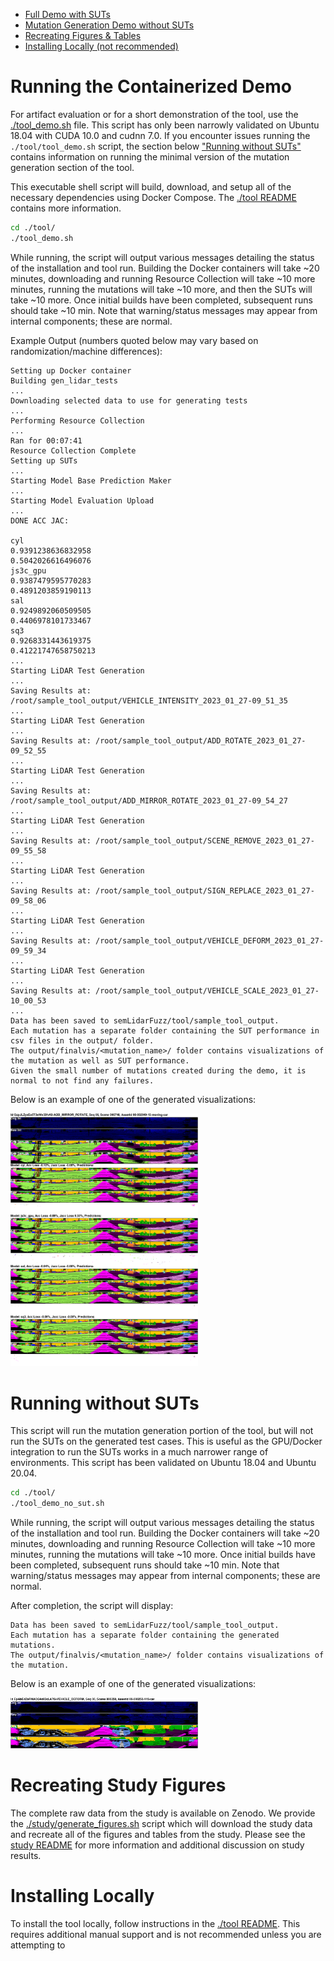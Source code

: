 * [Full Demo with SUTs](#running-the-containerized-demo)
* [Mutation Generation Demo without SUTs](#running-without-suts)
* [Recreating Figures & Tables](#recreating-study-figures)
* [Installing Locally (not recommended)](#installing-locally)

# Running the Containerized Demo
For artifact evaluation or for a short demonstration of the tool, use the [./tool_demo.sh](./tool/tool_demo.sh) file.
This script has only been narrowly validated on Ubuntu 18.04 with CUDA 10.0 and cudnn 7.0. 
If you encounter issues running the `./tool/tool_demo.sh` script, the section below ["Running without SUTs"](#running-without-suts) contains information on running the minimal version of the mutation generation section of the tool.

This executable shell script will build, download, and setup all of the necessary dependencies using Docker Compose.
The [./tool README](./tool/README.md) contains more information.

```bash
cd ./tool/
./tool_demo.sh
```

While running, the script will output various messages detailing the status of the installation and tool run.
Building the Docker containers will take ~20 minutes, downloading and running Resource Collection will take ~10 more minutes, running the mutations will take ~10 more, and then the SUTs will take ~10 more.
Once initial builds have been completed, subsequent runs should take ~10 min. 
Note that warning/status messages may appear from internal components; these are normal.

Example Output (numbers quoted below may vary based on randomization/machine differences):
```
Setting up Docker container
Building gen_lidar_tests
...
Downloading selected data to use for generating tests
...
Performing Resource Collection
...
Ran for 00:07:41
Resource Collection Complete
Setting up SUTs
...
Starting Model Base Prediction Maker
...
Starting Model Evaluation Upload
...
DONE ACC JAC:

cyl
0.9391238636832958
0.5042026616496076
js3c_gpu
0.9387479595770283
0.4891203859190113
sal
0.9249892060509505
0.4406978101733467
sq3
0.9268331443619375
0.41221747658750213
...
Starting LiDAR Test Generation
...
Saving Results at: /root/sample_tool_output/VEHICLE_INTENSITY_2023_01_27-09_51_35
...
Starting LiDAR Test Generation
...
Saving Results at: /root/sample_tool_output/ADD_ROTATE_2023_01_27-09_52_55
...
Starting LiDAR Test Generation
...
Saving Results at: /root/sample_tool_output/ADD_MIRROR_ROTATE_2023_01_27-09_54_27
...
Starting LiDAR Test Generation
...
Saving Results at: /root/sample_tool_output/SCENE_REMOVE_2023_01_27-09_55_58
...
Starting LiDAR Test Generation
...
Saving Results at: /root/sample_tool_output/SIGN_REPLACE_2023_01_27-09_58_06
...
Starting LiDAR Test Generation
...
Saving Results at: /root/sample_tool_output/VEHICLE_DEFORM_2023_01_27-09_59_34
...
Starting LiDAR Test Generation
...
Saving Results at: /root/sample_tool_output/VEHICLE_SCALE_2023_01_27-10_00_53
...
Data has been saved to semLidarFuzz/tool/sample_tool_output.
Each mutation has a separate folder containing the SUT performance in csv files in the output/ folder.
The output/finalvis/<mutation_name>/ folder contains visualizations of the mutation as well as SUT performance.
Given the small number of mutations created during the demo, it is normal to not find any failures.
```
Below is an example of one of the generated visualizations:
<div style="white-space: nowrap">
  <img src="./images/GzpJLZyxEo5T3eWe33fvK6-ADD_MIRROR_ROTATE.png" width="300" alt="Example Visualization">
</div>

# Running without SUTs
This script will run the mutation generation portion of the tool, but will not run the SUTs on the generated test cases.
This is useful as the GPU/Docker integration to run the SUTs works in a much narrower range of environments. 
This script has been validated on Ubuntu 18.04 and Ubuntu 20.04.

```bash
cd ./tool/
./tool_demo_no_sut.sh
```

While running, the script will output various messages detailing the status of the installation and tool run.
Building the Docker containers will take ~20 minutes, downloading and running Resource Collection will take ~10 more minutes, running the mutations will take ~10 more.
Once initial builds have been completed, subsequent runs should take ~10 min. 
Note that warning/status messages may appear from internal components; these are normal.

After completion, the script will display:
```
Data has been saved to semLidarFuzz/tool/sample_tool_output.
Each mutation has a separate folder containing the generated mutations.
The output/finalvis/<mutation_name>/ folder contains visualizations of the mutation.
```


Below is an example of one of the generated visualizations:
<div style="white-space: nowrap">
  <img src="./images/EpAbEdZsRNACQ4d83cLA7Q-VEHICLE_DEFORM.png" width="300" alt="Example Visualization">
</div>

# Recreating Study Figures
The complete raw data from the study is available on Zenodo. We provide the [./study/generate_figures.sh](./study/generate_figures.sh) script which will download the study data and recreate all of the figures and tables from the study. Please see the [study README](./study) for more information and additional discussion on study results.

# Installing Locally
To install the tool locally, follow instructions in the [./tool README](./tool/README.md).
This requires additional manual support and is not recommended unless you are attempting to 
